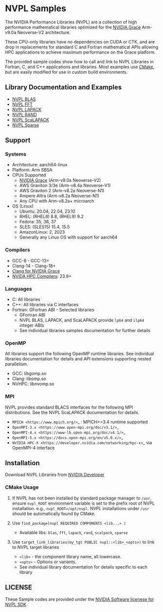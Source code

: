 # NVPL Samples

The NVIDIA Performance Libraries (NVPL) are a collection of high performance mathematical libraries optimized for the [NVIDIA Grace](https://www.nvidia.com/en-us/data-center/grace-cpu/) Arm-v9.0a Neoverse-V2 architecture.

These CPU-only libraries have no dependencies on CUDA or CTK, and are drop in replacements for standard C and Fortran mathematical APIs allowing HPC applications to achieve maximum performance on the Grace platform.

The provided sample codes show how to call and link to NVPL Libraries in Fortran, C, and C++ applications and libraries.  Most examples use [CMake](https://cmake.org/cmake/help/latest/), but are easily modified for use in custom build environments.

## Library Documentation and Examples

* [NVPL BLAS](nvpl_blas/README.md)
* [NVPL FFT](nvpl_fft/README.md)
* [NVPL LAPACK](nvpl_lapack/README.md)
* [NVPL RAND](nvpl_rand/README.md)
* [NVPL ScaLAPACK](nvpl_scalapack/README.md)
* [NVPL Sparse](nvpl_sparse/README.md)


## Support

### Systems

* Architecture: aarch64-linux
* Platform: Arm SBSA
* CPUs Supported
   * [NVIDIA Grace](https://www.nvidia.com/en-us/data-center/grace-cpu/) (Arm-v9.0a Neoverse-V2)
   * AWS Graviton 3/3e (Arm-v8.4a Neoverse-V1)
   * AWS Graviton 2 (Arm-v8.2a Neoverse-N1)
   * Ampere Altra (Arm-v8.2a Neoverse-N1)
   * Any CPU with Arm-v8.2a+ microarch
* OS (Linux)
   * Ubuntu: 20.04, 22.04, 23.10
   * RHEL: (RHEL8) 8.8, (RHEL9) 9.2
   * Fedora: 35, 36, 37
   * SLES: (SLES15) 15.4, 15.5
   * AmazonLinux: 2, 2023
   * Generally any Linux OS with support for aarch64

### Compilers

* GCC-8 - GCC-13+
* Clang-14 - Clang-18+
* [Clang for NVIDIA Grace](https://developer.nvidia.com/grace/clang/downloads)
* [NVIDA HPC Compilers](https://developer.nvidia.com/hpc-compilers>): 23.9+

### Languages

* C: All libraries
* C++: All libraries via C interfaces
* Fortran: GFortran ABI - Selected libraries
   * GFortran ABI
   * NVPL BLAS, LAPACK, and ScaLAPACK provide `lp64` and `ilp64` integer ABIs
   * See individual libraries samples documentation for further details

### OpenMP
All libraries support the following OpenMP runtime libraries. See individual libraries documentation for details and API extensions supporting nested parallelism.

* GCC: libgomp.so
* Clang: libomp.so
* NVHPC: libnvomp.so

### MPI

NVPL provides standard BLACS interfaces for the following MPI distributions.  See the NVPL ScaLAPACK documentation for details.

* `MPICH <https://www.mpich.org/>`_  : MPICH>=3.4 runtime supported
* `OpenMPI-3.x <https://www.open-mpi.org/doc/v3.1/>`_
* `OpenMPI-4.x <https://www-lb.open-mpi.org/doc/v4.1/>`_
* `OpenMPI-5.x <https://docs.open-mpi.org/en/v5.0.x/>`_
* `NVIDIA HPC-X <https://developer.nvidia.com/networking/hpc-x>`_ via OpenMPI-4 interface

## Installation

Download NVPL Libraries from [NVIDIA Developer](https://developer.nvidia.com/)

### CMake Usage

1. If NVPL has not been installed by standard package manager to `/usr`, ensure `nvpl_ROOT` environment variable is set to the prefix root of NVPL installation.  e.g., `nvpl_ROOT=/opt/nvpl`.  NVPL installations under `/usr` should be automatically found by CMake.

2. Use `find_package(nvpl REQUIRED COMPONENTS <lib...> )`
    * Available libs: `blas`, `fft`, `lapack`, `rand`, `scalpack`, `sparse`

3. Use `target_link_libraries(my_tgt PUBLIC nvpl::<lib>_<opts>)` to link to NVPL target libraries
    * `<lib>` - the component library name, all lowercase.
    * `<opts>` - Options or variants.
    * See individual library documentation for details specific to each library

## LICENSE

These Sample codes are provided under the [NVIDIA Software licenese for NVPL SDK](./LICENSE).
